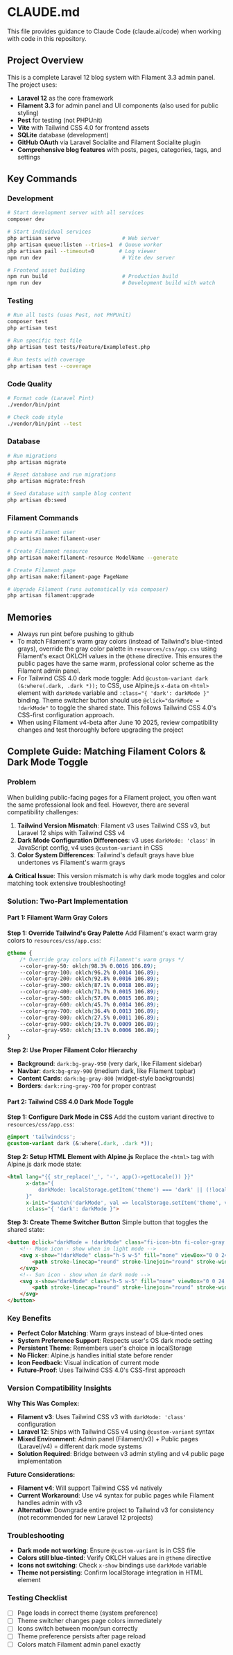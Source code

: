 # CLAUDE.md

This file provides guidance to Claude Code (claude.ai/code) when working with code in this repository.

## Project Overview

This is a complete Laravel 12 blog system with Filament 3.3 admin panel. The project uses:

-   **Laravel 12** as the core framework
-   **Filament 3.3** for admin panel and UI components (also used for public styling)
-   **Pest** for testing (not PHPUnit)
-   **Vite** with Tailwind CSS 4.0 for frontend assets
-   **SQLite** database (development)
-   **GitHub OAuth** via Laravel Socialite and Filament Socialite plugin
-   **Comprehensive blog features** with posts, pages, categories, tags, and settings

## Key Commands

### Development

```bash
# Start development server with all services
composer dev

# Start individual services
php artisan serve                    # Web server
php artisan queue:listen --tries=1  # Queue worker
php artisan pail --timeout=0        # Log viewer
npm run dev                          # Vite dev server

# Frontend asset building
npm run build                        # Production build
npm run dev                          # Development build with watch
```

### Testing

```bash
# Run all tests (uses Pest, not PHPUnit)
composer test
php artisan test

# Run specific test file
php artisan test tests/Feature/ExampleTest.php

# Run tests with coverage
php artisan test --coverage
```

### Code Quality

```bash
# Format code (Laravel Pint)
./vendor/bin/pint

# Check code style
./vendor/bin/pint --test
```

### Database

```bash
# Run migrations
php artisan migrate

# Reset database and run migrations
php artisan migrate:fresh

# Seed database with sample blog content
php artisan db:seed
```

### Filament Commands

```bash
# Create Filament user
php artisan make:filament-user

# Create Filament resource
php artisan make:filament-resource ModelName --generate

# Create Filament page
php artisan make:filament-page PageName

# Upgrade Filament (runs automatically via composer)
php artisan filament:upgrade
```

## Memories

- Always run pint before pushing to github
- To match Filament's warm gray colors (instead of Tailwind's blue-tinted grays), override the gray color palette in `resources/css/app.css` using Filament's exact OKLCH values in the `@theme` directive. This ensures the public pages have the same warm, professional color scheme as the Filament admin panel.
- For Tailwind CSS 4.0 dark mode toggle: Add `@custom-variant dark (&:where(.dark, .dark *));` to CSS, use Alpine.js `x-data` on `<html>` element with `darkMode` variable and `:class="{ 'dark': darkMode }"` binding. Theme switcher button should use `@click="darkMode = !darkMode"` to toggle the shared state. This follows Tailwind CSS 4.0's CSS-first configuration approach.
- When using Filament v4-beta after June 10 2025, review compatibility changes and test thoroughly before upgrading the project

## Complete Guide: Matching Filament Colors & Dark Mode Toggle

### Problem
When building public-facing pages for a Filament project, you often want the same professional look and feel. However, there are several compatibility challenges:

1. **Tailwind Version Mismatch**: Filament v3 uses Tailwind CSS v3, but Laravel 12 ships with Tailwind CSS v4
2. **Dark Mode Configuration Differences**: v3 uses `darkMode: 'class'` in JavaScript config, v4 uses `@custom-variant` in CSS
3. **Color System Differences**: Tailwind's default grays have blue undertones vs Filament's warm grays

**⚠️ Critical Issue**: This version mismatch is why dark mode toggles and color matching took extensive troubleshooting!

### Solution: Two-Part Implementation

#### Part 1: Filament Warm Gray Colors

**Step 1: Override Tailwind's Gray Palette**
Add Filament's exact warm gray colors to `resources/css/app.css`:

```css
@theme {
    /* Override gray colors with Filament's warm grays */
    --color-gray-50: oklch(98.3% 0.0016 106.89);
    --color-gray-100: oklch(96.2% 0.0014 106.89);
    --color-gray-200: oklch(92.8% 0.0016 106.89);
    --color-gray-300: oklch(87.1% 0.0018 106.89);
    --color-gray-400: oklch(71.7% 0.0015 106.89);
    --color-gray-500: oklch(57.0% 0.0015 106.89);
    --color-gray-600: oklch(45.7% 0.0014 106.89);
    --color-gray-700: oklch(36.4% 0.0013 106.89);
    --color-gray-800: oklch(27.5% 0.0011 106.89);
    --color-gray-900: oklch(19.7% 0.0009 106.89);
    --color-gray-950: oklch(13.1% 0.0006 106.89);
}
```

**Step 2: Use Proper Filament Color Hierarchy**
- **Background**: `dark:bg-gray-950` (very dark, like Filament sidebar)
- **Navbar**: `dark:bg-gray-900` (medium dark, like Filament topbar)  
- **Content Cards**: `dark:bg-gray-800` (widget-style backgrounds)
- **Borders**: `dark:ring-gray-700` for proper contrast

#### Part 2: Tailwind CSS 4.0 Dark Mode Toggle

**Step 1: Configure Dark Mode in CSS**
Add the custom variant directive to `resources/css/app.css`:

```css
@import 'tailwindcss';
@custom-variant dark (&:where(.dark, .dark *));
```

**Step 2: Setup HTML Element with Alpine.js**
Replace the `<html>` tag with Alpine.js dark mode state:

```html
<html lang="{{ str_replace('_', '-', app()->getLocale()) }}" 
      x-data="{ 
          darkMode: localStorage.getItem('theme') === 'dark' || (!localStorage.getItem('theme') && window.matchMedia('(prefers-color-scheme: dark)').matches)
      }" 
      x-init="$watch('darkMode', val => localStorage.setItem('theme', val ? 'dark' : 'light'))"
      :class="{ 'dark': darkMode }">
```

**Step 3: Create Theme Switcher Button**
Simple button that toggles the shared state:

```html
<button @click="darkMode = !darkMode" class="fi-icon-btn fi-color-gray fi-icon-btn-size-md">
    <!-- Moon icon - show when in light mode -->
    <svg x-show="!darkMode" class="h-5 w-5" fill="none" viewBox="0 0 24 24" stroke="currentColor">
        <path stroke-linecap="round" stroke-linejoin="round" stroke-width="2" d="M20.354 15.354A9 9 0 018.646 3.646 9.003 9.003 0 0012 21a9.003 9.003 0 008.354-5.646z" />
    </svg>
    <!-- Sun icon - show when in dark mode -->
    <svg x-show="darkMode" class="h-5 w-5" fill="none" viewBox="0 0 24 24" stroke="currentColor">
        <path stroke-linecap="round" stroke-linejoin="round" stroke-width="2" d="M12 3v1m0 16v1m9-9h-1M4 12H3m15.364 6.364l-.707-.707M6.343 6.343l-.707-.707m12.728 0l-.707.707M6.343 17.657l-.707.707M16 12a4 4 0 11-8 0 4 4 0 018 0z" />
    </svg>
</button>
```

### Key Benefits
- **Perfect Color Matching**: Warm grays instead of blue-tinted ones
- **System Preference Support**: Respects user's OS dark mode setting
- **Persistent Theme**: Remembers user's choice in localStorage
- **No Flicker**: Alpine.js handles initial state before render
- **Icon Feedback**: Visual indication of current mode
- **Future-Proof**: Uses Tailwind CSS 4.0's CSS-first approach

### Version Compatibility Insights
**Why This Was Complex:**
- **Filament v3**: Uses Tailwind CSS v3 with `darkMode: 'class'` configuration
- **Laravel 12**: Ships with Tailwind CSS v4 using `@custom-variant` syntax
- **Mixed Environment**: Admin panel (Filament/v3) + Public pages (Laravel/v4) = different dark mode systems
- **Solution Required**: Bridge between v3 admin styling and v4 public page implementation

**Future Considerations:**
- **Filament v4**: Will support Tailwind CSS v4 natively
- **Current Workaround**: Use v4 syntax for public pages while Filament handles admin with v3
- **Alternative**: Downgrade entire project to Tailwind v3 for consistency (not recommended for new Laravel 12 projects)

### Troubleshooting
- **Dark mode not working**: Ensure `@custom-variant` is in CSS file
- **Colors still blue-tinted**: Verify OKLCH values are in `@theme` directive
- **Icons not switching**: Check `x-show` bindings use `darkMode` variable
- **Theme not persisting**: Confirm localStorage integration in HTML element

### Testing Checklist
- [ ] Page loads in correct theme (system preference)
- [ ] Theme switcher changes page colors immediately  
- [ ] Icons switch between moon/sun correctly
- [ ] Theme preference persists after page reload
- [ ] Colors match Filament admin panel exactly
